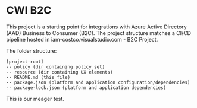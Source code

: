 # CWI B2C

This project is a starting point for integrations with Azure Active Directory (AAD) Business to Consumer (B2C).  The project structure matches a CI/CD pipeline hosted in iam-costco.visualstudio.com - B2C Project.

The folder structure:

```
[project-root]
-- policy (dir containing policy set)
-- resource (dir containing UX elements)
-- README.md (this file)
-- package.json (platform and application configuration/dependencies)
-- package-lock.json (platform and application dependencies)
```

This is our meager test.

